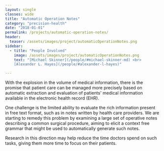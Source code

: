 ```yaml
---
layout: single
classes: wide
title: "Automatic Operation Notes"
category: "precision-health"
date: "2018-01-01"
permalink: /projects/automatic-operation-notes/
header:
  teaser: /assets/images/project/automaticOperationNotes.png
sidebar:
  - title: "People Involved"
    image: /assets/images/project/automaticOperationNotes.png
    text: "[Michael Skinner](/people/#michael-skinner-md) <br>
    [Alexander L. Hayes](/people/#alexander-l-hayes)"

---
```



With the explosion in the volume of medical information, there is the promise that patient care can be managed more precisely based on automatic extraction and evaluation of patients' medical information available in the electronic health record (EHR).

One challenge is the limited ability to evaluate the rich information present in free text format, such as in notes written by health care providers.  We are starting to remedy this problem by examining a large set of operative notes describing a common surgical procedure, aiming to elicit a context free grammar that might be used to automatically generate such notes.

Research in this direction may help reduce the time doctors spend on such tasks, giving them more time to focus on their patients.
